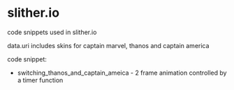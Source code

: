 # slither.io
code snippets used in slither.io

data.uri includes skins for captain marvel, thanos and captain america

code snippet:
- switching_thanos_and_captain_ameica - 2 frame animation controlled by a timer function
